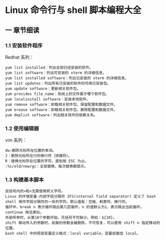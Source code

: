 # Linux 命令行与 shell 脚本编程大全

## 一 章节细读 

### 1.1 安装软件程序

Redhat 系列：

```text
yum list installed：列出全部已经安装的软件。
yum list software：列出可安装的 xterm 的详细信息。
yum list installed software：列出已安装的 xterm 的详细信息。
yum list updates：列出所有已安装的软件的可用已安装包。
yum update software：更新相关软件包。
yum provides file_name：系统上的文件属于哪个软件包。
yum localinstall software：安装本地软件。
yum remove software：卸载相关软件包，保留配置和数据文件。
yum erease software：卸载相关软件包，删除配置和数据文件。
yum deplist software：列出相关软件的依赖关系。
```

### 1.2 使用编辑器

vim 系列：

```text
dw:删除光标所在位置的单词。
J：删除光标所在行的换行符（拼接符）。
R：替换光标所在位置的字符，直到按 ESC 为止。
:%s/old/new/gc：全部替换，每次替换都提示。
```

### 1.3 构建基本脚本

```text
双括号内的>和<无需使用转义字符。
Linux 的环境变量-内部字段分隔符 IFS(internal field separator) 定义了 bash shell 用作字段分隔符的一系列字符。默认值有：空格、制表符、换行符。
循环中，break n 表示循环跳出第几层循环，n 的值默认为1，表示跳出当前循环。continue 用法类似。
外部传参时，从第10个参数开始，花括号不可缺少。例如：${10}。
shift 移动传入的参数时，前面的参数会被删除，不可恢复，可以使用 shift n 指定移动的位置。
bash shell 中的局部变量定义格式：local variable，变量前面加 local。